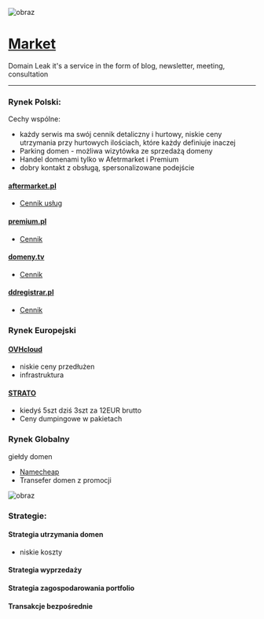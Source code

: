 ![obraz](https://github.com/domainleak/market/assets/5669657/dbb80807-00ca-410c-be1c-ec6de2ece927)

# [Market](http://market.domainleak.com)

Domain Leak it's a service in the form of blog, newsletter, meeting, consultation

---

### Rynek Polski:

Cechy wspólne:
+ każdy serwis ma swój cennik detaliczny i hurtowy, niskie ceny utrzymania przy hurtowych ilościach, które każdy definiuje inaczej
+ Parking domen - możliwa wizytówka ze sprzedażą domeny
+ Handel domenami tylko w Afetrmarket i Premium
+ dobry kontakt z obsługą, spersonalizowane podejście


#### [aftermarket.pl](http://aftermarket.pl)
+ [Cennik usług](https://www.aftermarket.pl/cennik/)
  
#### [premium.pl](http://premium.pl)
+ [Cennik](https://premium.pl/prices/retail.html)

#### [domeny.tv](http://domeny.tv)
+ [Cennik](https://www.domeny.tv/cennik)

#### [ddregistrar.pl](https://ddregistrar.pl/)
+ [Cennik](https://ddregistrar.pl/cennik/)


### Rynek Europejski

#### [OVHcloud](https://www.ovhcloud.com)
+ niskie ceny przedłużen
+ infrastruktura
  
#### [STRATO](https://www.strato.de/)
+ kiedyś 5szt dziś 3szt za 12EUR brutto
+ Ceny dumpingowe w pakietach



### Rynek Globalny
giełdy domen

+ [Namecheap](https://www.namecheap.com/)
+ Transefer domen z promocji
  
![obraz](https://github.com/domainleak/market/assets/5669657/a457c25b-ea47-4cab-b64f-01b7a146a756)


### Strategie:

#### Strategia utrzymania domen
+ niskie koszty

#### Strategia wyprzedaży

#### Strategia zagospodarowania portfolio

#### Transakcje bezpośrednie



